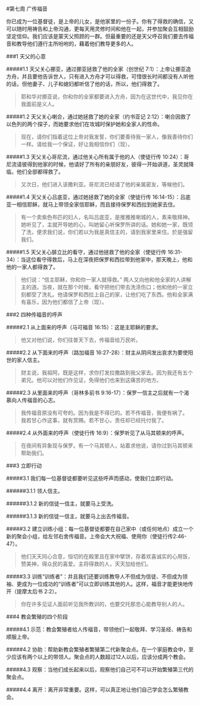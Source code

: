 #第七周 广传福音  你已成为一位基督徒，是上帝的儿女，是他家里的一份子。你有了得救的确信，又可以随时用祷告和上帝沟通，更每天用灵修时间和他在一起，并参加聚会互相鼓励坚定信仰。我们应该是蒙天父照顾的一群。但最重要的还是天父呼召我们要去传福音和教导他们遵行主所吩咐的，藉着他们教导更多的人。  ###1 天父的心意  #####1.1 天父关心挪亚，通过挪亚拯救了他的全家（创世纪 7:1）：上帝让挪亚造方舟，并且要他告诉世人，只有进入方舟才可以得救，可惜很长时间都没有人听他的话，但他妻子、儿子和媳妇都听信了他的话，所以，他们得救了。  > 耶和华对挪亚说，你和你的全家都要进入方舟，因为在这世代中，我见你在我面前是义人。  #####1.2 天父关心喇合，通过她拯救了她的全家（约书亚记 2:12）：喇合因救了以色列的两个探子，而她要求他们在攻城时保护她和全家人的性命。  > 现在，请你们指着这位上帝对我发誓，你们要善待我一家人，像我善待你们一样。请给我一个保证，好让我相信你们（现）。  #####1.3 天父关心哥尼流，通过他关心所有属于他的人（使徒行传 10:24）：哥尼流请彼得到他家的时候，他请好了所有的亲朋好友，彼得一开始讲道，圣灵就降临，他们全部都得救了。  > 又次日，他们进入该撒利亚。哥尼流已经请了他的亲属密友，等候他们。  #####1.4 天父关心吕底亚，通过她拯救了她的全家（使徒行传 16:14-15）：吕底亚一相信耶稣，就马上带领全家信耶稣，而且接待保罗和西拉到她家去住。  > 有一个卖紫色布匹的妇人，名叫吕底亚，是推雅推喇城的人，素来敬拜神。她听见了，主就开导她的心，叫她留心听保罗所讲的话。她和她一家，既领了洗，便求我们说，你们若以为我是真信主的，请到我家里来住。於是强留我们。  #####1.5 天父关心腓立比的看守，通过他拯救了他的全家（使徒行传 16:31-34）：当这位看守得救后，马上在深夜把保罗和西拉带到他家中，那天晚上，他和他的一家人都得救了。  > 他们说：“信主耶稣，你和你一家人就得救。” 两人又向他和他全家的人讲解主的道。当夜，就在那个时候，看守把他们带去洗涤伤口；他和他的一家立刻都受了洗礼。他请保罗和西拉上自己的家，让他们吃了东西。他和全家满有喜乐，因为他们都信了上帝（现）。  ###2 四种传福音的呼声  #####2.1 从上面来的呼声（马可福音 16:15）：这是主耶稣的要求。  > 他又对他们说，你们往普天下去，传福音给万民听。  #####2.2 从下面来的呼声（路加福音 16:27-28）：财主从阴间发出哀求为要使阳世的家人信主。  > 财主说，我祖阿，既是这样，求你打发拉撒路到我父家去。因为我还有五个弟兄。他可以对他们作见证，免得他们也来到这痛苦的地方。  #####2.3 从里面来的呼声（哥林多前书 9:16-17）：保罗一信主之后就有一个渴慕向人传福音的心志。  > 我传福音原没有可夸的。因为我是不得已的。若不传福音，我便有祸了。 我若甘心作这事，就有赏赐。若不甘心，责任却已经托付我了。  #####2.4 从外面来的呼声（使徒行传 16:9）：保罗听见了从马其顿来的呼声。  > 在夜间有异象现与保罗。有一个马其顿人，站着求他说，请你过到马其顿来帮助我们。  ###3 立即行动  #####3.1 我们每一位基督徒都要听见这些呼声而感动，使我们立即行动。  ######3.1.1 领人信主。  ######3.1.2 新的信徒一信主，就要马上受洗。######3.1.3 新的信徒一信主，就要马上出去传福音。#####3.2 建立训练小组：每一位基督徒都要在自己家中（或任何地点）成立一个新的聚会小组，给左邻右舍传福音。上帝会大大祝福、使用你（使徒行传2:46-47）。> 他们天天同心合意，恒切的在殿里且在家中擘饼，存着欢喜诚实的心用饭，赞美神，得众民的喜爱。主将得救的人，天天加给他们。#####3.3 训练“训练者”：并且我们还要训练教导人不但成为信徒、不但成为领袖、更成为一位成功的“训练者”可以立即训练其他的人。这样，福音才能更快地传开（提摩太后书 2:2）。> 你在许多见证人面前听见我所教训的，也要交托那忠心能教导别人的人。###4 教会繁殖的四个阶段#####4.1 示范：教会繁殖者给人传福音，带领他们一起敬拜、学习圣经、祷告和顺服上帝。#####4.2 协助：帮助新教会繁殖者繁殖第二代新聚会点。在一个家庭教会中，至少应该有两个以上的带领人。聚会点的人数超过12人以后，应该分成两个教会。#####4.3 观察：当他们成长起来以后，观察他们自己可不可以开始繁殖第三代的聚会点。#####4.4 离开：离开非常重要。这样，可以真正地让他们自己学会怎么繁殖教会。